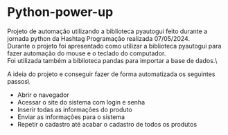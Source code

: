 # Python-power-up
 Projeto de automação utilizando a biblioteca pyautogui feito durante a jornada python da Hashtag Programação realizada 07/05/2024.\
 Durante o projeto foi apresentado como utilizar a biblioteca pyautogui para fazer automação do mouse e o teclado do computador.\
 Foi utilizada também a biblioteca pandas para importar a base de dados.\

 A ideia do projeto e conseguir fazer de forma automatizada os seguintes passos\
 - Abrir o navegador
 - Acessar o site do sistema com login e senha
 - Inserir todas as informações do produto
 - Enviar as informações para o sistema
 - Repetir o cadastro até acabar o cadastro de todos os produtos
 

 
 
